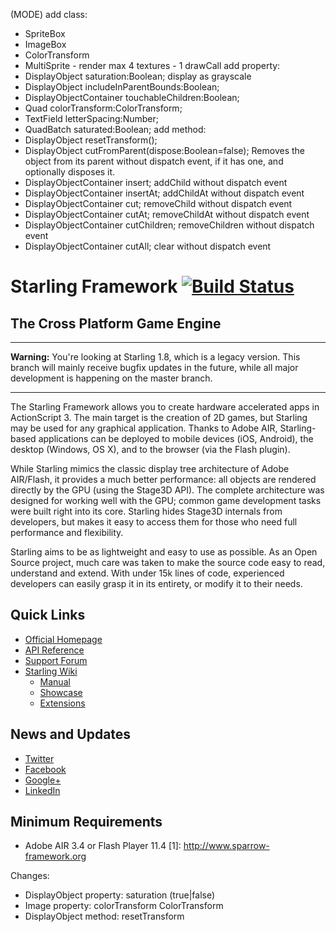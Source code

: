 (MODE)
add class:
 - SpriteBox
 - ImageBox
 - ColorTransform
 - MultiSprite - render max 4 textures - 1 drawCall
add property:
 - DisplayObject saturation:Boolean; display as grayscale
 - DisplayObject includeInParentBounds:Boolean;
 - DisplayObjectContainer touchableChildren:Boolean;
 - Quad colorTransform:ColorTransform;
 - TextField letterSpacing:Number;
 - QuadBatch saturated:Boolean;
add method:
 - DisplayObject resetTransform();
 - DisplayObject cutFromParent(dispose:Boolean=false); Removes the object from its parent without dispatch event, if it has one, and optionally disposes it.
 - DisplayObjectContainer insert; addChild without dispatch event
 - DisplayObjectContainer insertAt; addChildAt without dispatch event
 - DisplayObjectContainer cut; removeChild without dispatch event
 - DisplayObjectContainer cutAt; removeChildAt without dispatch event
 - DisplayObjectContainer cutChildren; removeChildren without dispatch event
 - DisplayObjectContainer cutAll; clear without dispatch event

# Starling Framework [![Build Status](https://travis-ci.org/Gamua/Starling-Framework.svg)](https://travis-ci.org/Gamua/Starling-Framework)

The Cross Platform Game Engine
------------------------------

---

**Warning:** You're looking at Starling 1.8, which is a legacy version. This branch will mainly receive bugfix updates in the future, while all major development is happening on the master branch.

---

The Starling Framework allows you to create hardware accelerated apps in ActionScript 3. The main target is the creation of 2D games, but Starling may be used for any graphical application. Thanks to Adobe AIR, Starling-based applications can be deployed to mobile devices (iOS, Android), the desktop (Windows, OS X), and to the browser (via the Flash plugin).

While Starling mimics the classic display tree architecture of Adobe AIR/Flash, it provides a much better performance: all objects are rendered directly by the GPU (using the Stage3D API). The complete architecture was designed for working well with the GPU; common game development tasks were built right into its core. Starling hides Stage3D internals from developers, but makes it easy to access them for those who need full performance and flexibility.

Starling aims to be as lightweight and easy to use as possible. As an Open Source project, much care was taken to make the source code easy to read, understand and extend. With under 15k lines of code, experienced developers can easily grasp it in its entirety, or modify it to their needs.

Quick Links
-----------

* [Official Homepage](http://www.starling-framework.org)
* [API Reference](http://doc.starling-framework.org)
* [Support Forum](http://forum.starling-framework.org)
* [Starling Wiki](http://wiki.starling-framework.org)
  * [Manual](http://wiki.starling-framework.org/manual/start)
  * [Showcase](http://wiki.starling-framework.org/games/start)
  * [Extensions](http://wiki.starling-framework.org/extensions/start)

News and Updates
----------------

* [Twitter](https://twitter.com/gamua)
* [Facebook](https://facebook.com/gamua.co)
* [Google+](https://www.google.com/+gamua)
* [LinkedIn](https://www.linkedin.com/company/gamua)

Minimum Requirements
--------------------

* Adobe AIR 3.4 or Flash Player 11.4
[1]: http://www.sparrow-framework.org

Changes:
  * DisplayObject property: saturation (true|false)
  * Image property: colorTransform ColorTransform
  * DisplayObject method: resetTransform
